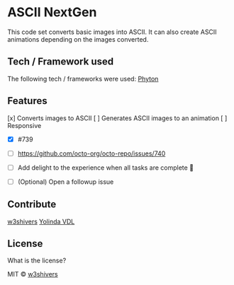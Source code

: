 # ASCII NextGen
This code set converts basic images into ASCII. It can also create ASCII animations depending on the images converted. 

## Tech / Framework used
The following tech / frameworks were used:
<a href="">Phyton</a>

## Features
[x] Converts images to ASCII
[ ] Generates ASCII images to an animation
[ ] Responsive

- [x] #739
- [ ] https://github.com/octo-org/octo-repo/issues/740
- [ ] Add delight to the experience when all tasks are complete :tada:

- [ ] \(Optional) Open a followup issue


## Contribute
<a href="#">w3shivers</a>
<a href="#">Yolinda VDL</a>

## License
What is the license?

MIT © <a href="#">w3shivers</a>